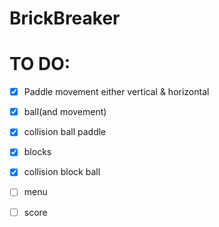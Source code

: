 # BrickBreaker

# TO DO:
- [x] Paddle movement either vertical & horizontal
- [x] ball(and movement)
- [x] collision ball paddle
- [x] blocks
- [x] collision block ball
- [ ] menu 
- [ ] score
 